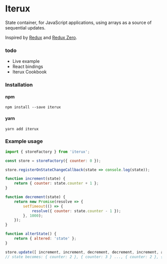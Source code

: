 # Iterux
State container, for JavaScript applications, using arrays as a source of sequential updates.

Inspired by [Redux](https://github.com/reactjs/redux) and [Redux Zero](https://github.com/concretesolutions/redux-zero).

### todo
- Live example
- React bindings
- Iterux Cookbook

### Installation

#### npm
`npm install --save iterux`

#### yarn
`yarn add iterux`


### Example usage

```javascript
import { storeFactory } from 'iterux';

const store = storeFactory({ counter: 0 });

store.registerOnStateChangeCallback(state => console.log(state));

function increment(state) {
    return { counter: state.counter + 1 };
}

function decrement(state) {
    return new Promise(resolve => {
        setTimeout(() => {
            resolve({ counter: state.counter - 1 });
        }, 1000);
    });
}

function alterState() {
    return { altered: 'state' };
}

store.update([ increment, increment, decrement, decrement, increment, alterState ]); 
// state becomes: { counter: 2 }, { counter: 3 } ..., { counter: 2 }, { state: 'altered' } - every update overwrites the state!

```
